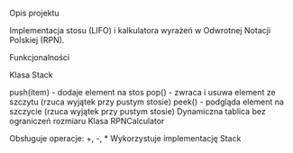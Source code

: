 Opis projektu

Implementacja stosu (LIFO) i kalkulatora wyrażeń w Odwrotnej Notacji Polskiej (RPN).

Funkcjonalności

Klasa Stack

push(item) - dodaje element na stos
pop() - zwraca i usuwa element ze szczytu (rzuca wyjątek przy pustym stosie)
peek() - podgląda element na szczycie (rzuca wyjątek przy pustym stosie)
Dynamiczna tablica bez ograniczeń rozmiaru
Klasa RPNCalculator

Obsługuje operacje: +, -, *
Wykorzystuje implementację Stack
